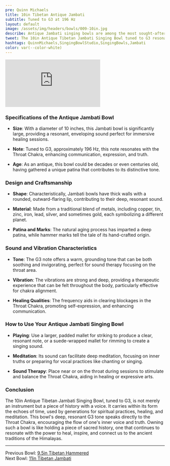 ```yaml
---
pre: Quinn Michaels
title: 10in Tibetan Antique Jambati
subtitle: Tuned to G3 at 196 Hz
layout: default
image: /assets/img/headers/bowls/009-10in.jpg
describe: Antique Jambati singing bowls are among the most sought-after types due to their age, craftsmanship, and the rich, deep tones they produce. This 10-inch Jambati bowl, tuned to the note G3, exemplifies the ancient art of bowl making from the Himalayan region, cherished for its sound healing properties and historical value.
tweet: The 10in Antique Tibetan Jambati Singing Bowl tuned to G3 resonating at 196 Hz.
hashtags: QuinnMichaels,SingingBowlStudio,SingingBowls,Jambati
color: var(--color-white)
---
```


<div class="videowrapper">
<iframe src="https://www.youtube.com/embed/vWJyvgJIOj8" title="YouTube video player" frameborder="0" allow="accelerometer; autoplay; clipboard-write; encrypted-media; gyroscope; picture-in-picture; web-share" referrerpolicy="strict-origin-when-cross-origin" allowfullscreen></iframe>
</div>

### Specifications of the Antique Jambati Bowl

- **Size**: With a diameter of 10 inches, this Jambati bowl is significantly large, providing a resonant, enveloping sound perfect for immersive healing sessions.

- **Note**: Tuned to G3, approximately 196 Hz, this note resonates with the Throat Chakra, enhancing communication, expression, and truth.

- **Age**: As an antique, this bowl could be decades or even centuries old, having gathered a unique patina that contributes to its distinctive tone.

### Design and Craftsmanship

- **Shape**: Characteristically, Jambati bowls have thick walls with a rounded, outward-flaring lip, contributing to their deep, resonant sound.

- **Material**: Made from a traditional blend of metals, including copper, tin, zinc, iron, lead, silver, and sometimes gold, each symbolizing a different planet.

- **Patina and Marks**: The natural aging process has imparted a deep patina, while hammer marks tell the tale of its hand-crafted origin.

### Sound and Vibration Characteristics

- **Tone**: The G3 note offers a warm, grounding tone that can be both soothing and invigorating, perfect for sound therapy focusing on the throat area.

- **Vibration**: The vibrations are strong and deep, providing a therapeutic experience that can be felt throughout the body, particularly effective for chakra alignment.

- **Healing Qualities**: The frequency aids in clearing blockages in the Throat Chakra, promoting self-expression, and enhancing communication.

### How to Use Your Antique Jambati Singing Bowl

- **Playing**: Use a larger, padded mallet for striking to produce a clear, resonant note, or a suede-wrapped mallet for rimming to create a singing sound.

- **Meditation**: Its sound can facilitate deep meditation, focusing on inner truths or preparing for vocal practices like chanting or singing.

- **Sound Therapy**: Place near or on the throat during sessions to stimulate and balance the Throat Chakra, aiding in healing or expressive arts.

### Conclusion

The 10in Antique Tibetan Jambati Singing Bowl, tuned to G3, is not merely an instrument but a piece of history with a voice. It carries within its form the echoes of time, used by generations for spiritual practices, healing, and meditation. This bowl's deep, resonant G3 tone speaks directly to the Throat Chakra, encouraging the flow of one's inner voice and truth. Owning such a bowl is like holding a piece of sacred history, one that continues to resonate with the power to heal, inspire, and connect us to the ancient traditions of the Himalayas.

---

Previous Bowl: [9.5in Tibetan Hammered](008-9.5in-hammered)  
Next Bowl: [11in Tibetan Jambati](010-11in-jambati)
